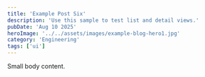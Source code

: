 ```yaml
---
title: 'Example Post Six'
description: 'Use this sample to test list and detail views.'
pubDate: 'Aug 10 2025'
heroImage: '../../assets/images/example-blog-hero1.jpg'
category: 'Engineering'
tags: ['ui']
---
```


Small body content.


